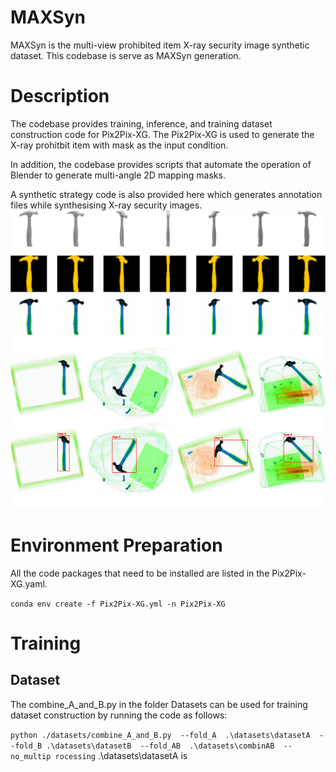 # MAXSyn
MAXSyn is the multi-view prohibited item X-ray security image synthetic dataset. This codebase is serve as MAXSyn generation.
# Description
The codebase provides training, inference, and training dataset construction code for Pix2Pix-XG. The Pix2Pix-XG is used to generate the X-ray prohitbit item with mask as the input condition. 

In addition, the codebase provides scripts that automate the operation of Blender to generate multi-angle 2D mapping masks.

A synthetic strategy code is also provided here which generates annotation files while synthesising X-ray security images.
![image](https://github.com/lz1054864168/MAXSyn/blob/main/code/IMG/github.png)
# Environment Preparation
All the code packages that need to be installed are listed in the Pix2Pix-XG.yaml.

`conda env create -f Pix2Pix-XG.yml -n Pix2Pix-XG`
# Training
## Dataset
The combine_A_and_B.py in the folder Datasets can be used for training dataset construction by running the code as follows:

` python ./datasets/combine_A_and_B.py  --fold_A  .\datasets\datasetA  --fold_B .\datasets\datasetB  --fold_AB  .\datasets\combinAB  --no_multip
rocessing
`
.\datasets\datasetA is 
